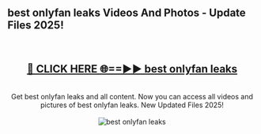 <h2>best onlyfan leaks Videos And Photos - Update Files 2025!</h2>
<br>
<div align="center">
<h2><a href="https://linkcuts.com/hfmhzwbr" rel="nofollow">🔴 CLICK HERE 🌐==►► best onlyfan leaks</a></h2>
<br>
Get best onlyfan leaks and all content. Now you can access all videos and pictures of best onlyfan leaks. New Updated Files 2025!
<br>
<br>
<a href="https://linkcuts.com/hfmhzwbr" rel="nofollow" data-target="animated-image.originalLink"><img src="https://i.ibb.co.com/WyWwxjT/player-gif2.gif" alt="best onlyfan leaks" style="max-width: 100%; display: inline-block;" data-target="animated-image.originalImage"></a>
</div>
<br>